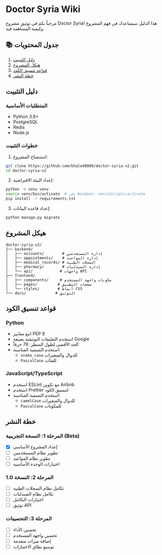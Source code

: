 # Doctor Syria Wiki

مرحباً بكم في توثيق مشروع Doctor Syria! هذا الدليل سيساعدك في فهم المشروع وكيفية المساهمة فيه.

## 📚 جدول المحتويات

1. [دليل التثبيت](#دليل-التثبيت)
2. [هيكل المشروع](#هيكل-المشروع)
3. [قواعد تنسيق الكود](#قواعد-تنسيق-الكود)
4. [خطة النشر](#خطة-النشر)

## دليل التثبيت

### المتطلبات الأساسية
- Python 3.8+
- PostgreSQL
- Redis
- Node.js

### خطوات التثبيت
1. استنساخ المشروع:
```bash
git clone https://github.com/khaled8809/doctor-syria-v2.git
cd doctor-syria-v2
```

2. إعداد البيئة الافتراضية:
```bash
python -m venv venv
source venv/bin/activate  # على Windows: venv\Scripts\activate
pip install -r requirements.txt
```

3. إعداد قاعدة البيانات:
```bash
python manage.py migrate
```

## هيكل المشروع

```
doctor-syria-v2/
├── backend/
│   ├── accounts/        # إدارة المستخدمين
│   ├── appointments/    # إدارة المواعيد
│   ├── medical_records/ # السجلات الطبية
│   ├── pharmacy/        # إدارة الصيدليات
│   └── api/            # واجهات API
├── frontend/
│   ├── components/     # مكونات واجهة المستخدم
│   ├── pages/         # صفحات التطبيق
│   └── styles/        # أنماط CSS
└── docs/             # التوثيق
```

## قواعد تنسيق الكود

### Python
- اتبع معايير PEP 8
- استخدم التعليقات التوثيقية بصيغة Google
- الحد الأقصى لطول السطر: 79 حرفاً
- استخدم التسمية المناسبة:
  - `snake_case` للدوال والمتغيرات
  - `PascalCase` للفئات

### JavaScript/TypeScript
- استخدم ESLint مع تكوين Airbnb
- استخدم Prettier لتنسيق الكود
- استخدم التسمية المناسبة:
  - `camelCase` للدوال والمتغيرات
  - `PascalCase` للمكونات

## خطة النشر

### المرحلة 1: النسخة التجريبية (Beta)
- [x] إعداد المشروع الأساسي
- [ ] تطوير نظام المستخدمين
- [ ] تطوير نظام المواعيد
- [ ] اختبارات الوحدة الأساسية

### المرحلة 2: النسخة 1.0
- [ ] تكامل نظام السجلات الطبية
- [ ] تكامل نظام الصيدليات
- [ ] اختبارات التكامل
- [ ] توثيق API

### المرحلة 3: التحسينات
- [ ] تحسين الأداء
- [ ] تحسين واجهة المستخدم
- [ ] إضافة ميزات متقدمة
- [ ] توسيع نطاق الاختبارات
